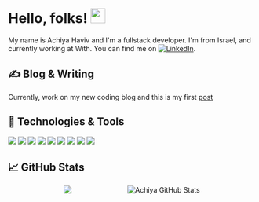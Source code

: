[comment]: <> ([![Header]&#40;https://raw.githubusercontent.com/MartinHeinz/MartinHeinz/master/readme_header.png "Header"&#41;]&#40;https://martinheinz.dev/&#41;)

# Hello, folks! <img src="https://raw.githubusercontent.com/MartinHeinz/MartinHeinz/master/wave.gif" width="30px">

My name is Achiya Haviv and I'm a fullstack developer. I'm from Israel, and currently working at With. You can find me on  [![LinkedIn][3.2]][3].

## &#x270d; Blog & Writing

Currently, work on my new coding blog and this is my first [post][1] 

## 🔧 Technologies & Tools
![](https://img.shields.io/badge/OS-Linux-informational?style=flat&logo=linux&logoColor=white&color=2bbc8a)
![](https://img.shields.io/badge/Editor-Webstorm-informational?style=flat&logo=webstorm&logoColor=white&color=2bbc8a)
![](https://img.shields.io/badge/Code-JavaScript-informational?style=flat&logo=javascript&logoColor=white&color=2bbc8a)
![](https://img.shields.io/badge/Framework-React-informational?style=flat&logo=react&logoColor=white&color=2bbc8a)
![](https://img.shields.io/badge/Framework-Vue-informational?style=flat&logo=vue.js&logoColor=white&color=2bbc8a)
![](https://img.shields.io/badge/Code-Node-informational?style=flat&logo=node.js&logoColor=white&color=2bbc8a)
![](https://img.shields.io/badge/DB-mysql-informational?style=flat&logo=mysql&logoColor=white&color=2bbc8a)
![](https://img.shields.io/badge/DB-mongo-informational?style=flat&logo=mongodb&logoColor=white&color=2bbc8a)
![](https://img.shields.io/badge/DB-Firebase-informational?style=flat&logo=firebase&logoColor=white&color=2bbc8a)




## &#x1f4c8; GitHub Stats
<div style="display:flex; justify-content:space-around;justify-content: space-evenly">
<a>
  <img align="center" src="https://github-readme-stats.vercel.app/api/top-langs/?username=achiyahb&hide=java,html&title_color=ffffff&text_color=c9cacc&icon_color=2bbc8a&bg_color=1d1f21" />
</a>
<a>
  <img align="center" src="https://github-readme-stats.vercel.app/api?username=achiyahb&show_icons=true&line_height=27&count_private=true&title_color=ffffff&text_color=c9cacc&icon_color=2bbc8a&bg_color=1d1f21" alt="Achiya GitHub Stats" />
</a>
</div>

  

<!-- links to social media icons -->

<!-- icons with padding -->

[1.1]: http://i.imgur.com/tXSoThF.png (twitter icon with padding)
[2.1]: http://i.imgur.com/0o48UoR.png (github icon with padding)

<!-- icons without padding -->

[1.2]: http://i.imgur.com/wWzX9uB.png (twitter icon without padding)
[2.2]: http://i.imgur.com/9I6NRUm.png (github icon without padding)
[3.2]: https://raw.githubusercontent.com/MartinHeinz/MartinHeinz/master/linkedin-3-16.png 

<!-- links to your social media accounts -->

[1]: https://achiya.dev/blog-post/life-cycle-vs-use-effect
[2]: https://github.com/achiyahb
[3]: https://www.linkedin.com/in/achiya-haviv/
